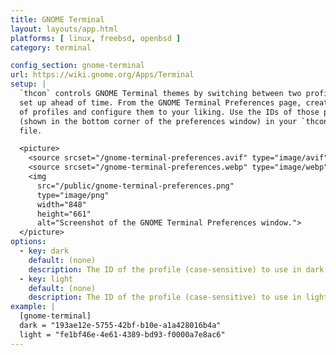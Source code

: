 ```yaml
---
title: GNOME Terminal
layout: layouts/app.html
platforms: [ linux, freebsd, openbsd ]
category: terminal

config_section: gnome-terminal
url: https://wiki.gnome.org/Apps/Terminal
setup: |
  `thcon` controls GNOME Terminal themes by switching between two profiles you
  set up ahead of time. From the GNOME Terminal Preferences page, create a pair
  of profiles and configure them to your liking. Use the IDs of those profiles
  (shown in the bottom corner of the preferences window) in your `thcon.toml`
  file.

  <picture>
    <source srcset="/gnome-terminal-preferences.avif" type="image/avif" width="848" height="661">
    <source srcset="/gnome-terminal-preferences.webp" type="image/webp" width="848" height="661">
    <img
      src="/public/gnome-terminal-preferences.png"
      type="image/png"
      width="848"
      height="661"
      alt="Screenshot of the GNOME Terminal Preferences window.">
  </picture>
options:
  - key: dark
    default: (none)
    description: The ID of the profile (case-sensitive) to use in dark mode
  - key: light
    default: (none)
    description: The ID of the profile (case-sensitive) to use in light mode
example: |
  [gnome-terminal]
  dark = "193ae12e-5755-42bf-b10e-a1a428016b4a"
  light = "fe1bf46e-4e61-4389-bd93-f0000a7e8ac6"
---
```


